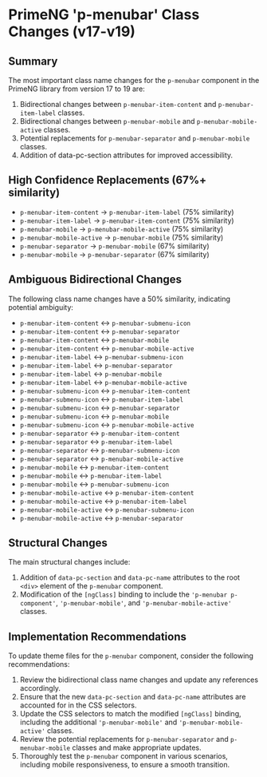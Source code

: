 # PrimeNG 'p-menubar' Class Changes (v17-v19)

## Summary

The most important class name changes for the `p-menubar` component in the PrimeNG library from version 17 to 19 are:

1. Bidirectional changes between `p-menubar-item-content` and `p-menubar-item-label` classes.
2. Bidirectional changes between `p-menubar-mobile` and `p-menubar-mobile-active` classes.
3. Potential replacements for `p-menubar-separator` and `p-menubar-mobile` classes.
4. Addition of data-pc-section attributes for improved accessibility.

## High Confidence Replacements (67%+ similarity)

- `p-menubar-item-content` -> `p-menubar-item-label` (75% similarity)
- `p-menubar-item-label` -> `p-menubar-item-content` (75% similarity)
- `p-menubar-mobile` -> `p-menubar-mobile-active` (75% similarity)
- `p-menubar-mobile-active` -> `p-menubar-mobile` (75% similarity)
- `p-menubar-separator` -> `p-menubar-mobile` (67% similarity)
- `p-menubar-mobile` -> `p-menubar-separator` (67% similarity)

## Ambiguous Bidirectional Changes

The following class name changes have a 50% similarity, indicating potential ambiguity:

- `p-menubar-item-content` <-> `p-menubar-submenu-icon`
- `p-menubar-item-content` <-> `p-menubar-separator`
- `p-menubar-item-content` <-> `p-menubar-mobile`
- `p-menubar-item-content` <-> `p-menubar-mobile-active`
- `p-menubar-item-label` <-> `p-menubar-submenu-icon`
- `p-menubar-item-label` <-> `p-menubar-separator`
- `p-menubar-item-label` <-> `p-menubar-mobile`
- `p-menubar-item-label` <-> `p-menubar-mobile-active`
- `p-menubar-submenu-icon` <-> `p-menubar-item-content`
- `p-menubar-submenu-icon` <-> `p-menubar-item-label`
- `p-menubar-submenu-icon` <-> `p-menubar-separator`
- `p-menubar-submenu-icon` <-> `p-menubar-mobile`
- `p-menubar-submenu-icon` <-> `p-menubar-mobile-active`
- `p-menubar-separator` <-> `p-menubar-item-content`
- `p-menubar-separator` <-> `p-menubar-item-label`
- `p-menubar-separator` <-> `p-menubar-submenu-icon`
- `p-menubar-separator` <-> `p-menubar-mobile-active`
- `p-menubar-mobile` <-> `p-menubar-item-content`
- `p-menubar-mobile` <-> `p-menubar-item-label`
- `p-menubar-mobile` <-> `p-menubar-submenu-icon`
- `p-menubar-mobile-active` <-> `p-menubar-item-content`
- `p-menubar-mobile-active` <-> `p-menubar-item-label`
- `p-menubar-mobile-active` <-> `p-menubar-submenu-icon`
- `p-menubar-mobile-active` <-> `p-menubar-separator`

## Structural Changes

The main structural changes include:

1. Addition of `data-pc-section` and `data-pc-name` attributes to the root `<div>` element of the `p-menubar` component.
2. Modification of the `[ngClass]` binding to include the `'p-menubar p-component'`, `'p-menubar-mobile'`, and `'p-menubar-mobile-active'` classes.

## Implementation Recommendations

To update theme files for the `p-menubar` component, consider the following recommendations:

1. Review the bidirectional class name changes and update any references accordingly.
2. Ensure that the new `data-pc-section` and `data-pc-name` attributes are accounted for in the CSS selectors.
3. Update the CSS selectors to match the modified `[ngClass]` binding, including the additional `'p-menubar-mobile'` and `'p-menubar-mobile-active'` classes.
4. Review the potential replacements for `p-menubar-separator` and `p-menubar-mobile` classes and make appropriate updates.
5. Thoroughly test the `p-menubar` component in various scenarios, including mobile responsiveness, to ensure a smooth transition.